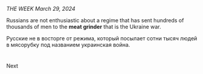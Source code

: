 _THE WEEK March 29, 2024_

Russians are not enthusiastic about a regime that has sent hundreds of thousands of men to the **meat grinder** that is the Ukraine war.

Русские не в восторге от режима, который посылает сотни тысяч людей в мясорубку под названием украинская война.

#

Next
